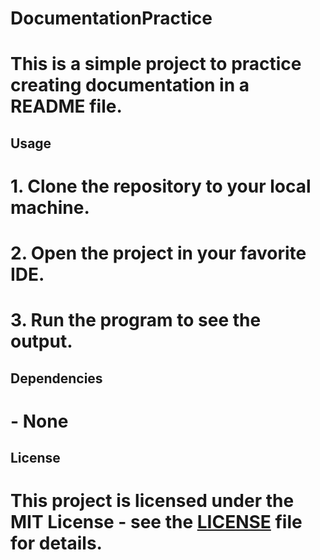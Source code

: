 # DocumentationPractice
# This is a simple project to practice creating documentation in a README file.
 
## Usage
# 1. Clone the repository to your local machine.
# 2. Open the project in your favorite IDE.
# 3. Run the program to see the output.

## Dependencies
# - None
 
## License
# This project is licensed under the MIT License - see the [LICENSE](LICENSE) file for details.
